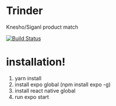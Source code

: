# Trinder
Knesho/Siganl product match

[![Build Status](https://travis-ci.org/joemccann/dillinger.svg?branch=master)](https://travis-ci.org/joemccann/dillinger)


# installation!

  1. yarn install
  2. install expo global (npm install expo -g)
  3. install react native global
  4. run expo start
  